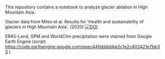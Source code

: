 This repository contains a notebook to analyze glacier ablation in High Mountain Asia. 

Glacier data from Miles et al. Results for \'Health and sustainability of glaciers in High Mountain Asia\'. (2020) [![DOI](https://zenodo.org/badge/DOI/10.5281/zenodo.5119153.svg)](https://doi.org/10.5281/zenodo.5119153)

ERA5-Land, GPM and WorldClim precipitation were otained from Google Earth Engine (script: https://code.earthengine.google.com/eeec44febbbbbe2c1e2c403421e7bb33 )
